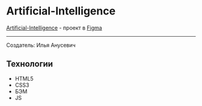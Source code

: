 # Artificial-Intelligence
[Artificial-Intelligence](https://ilya-grin.github.io/Artificial-Intelligence/) -  проект в [Figma](https://www.figma.com/file/hNjXfbb05QmQ6kkbYx2Omd/Artificial-Intelligence?node-id=0%3A1)
____
Создатель: Илья Анусевич
## Технологии
- HTML5
- CSS3
- БЭМ
- JS

